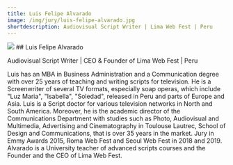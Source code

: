 ```yaml
---
title: Luis Felipe Alvarado
image: /img/jury/luis-felipe-alvarado.jpg
shortdescription: Audiovisual Script Writer | Lima Web Fest | Peru
---
```

<img src="/img/jury/luis-felipe-alvarado.jpg">
## Luis Felipe Alvarado

Audiovisual Script Writer | CEO & Founder of Lima Web Fest | Peru

Luis has an MBA in Business Administration and a Communication degree with over 25 years of teaching and writing scripts for television. He is a Screenwriter of several TV formats, especially soap operas, which include "Luz Maria", "Isabella", "Soledad", released in Peru and parts of Europe and Asia. Luis is a Script doctor for various television networks in North and South America. Moreover, he is the academic director of the Communications Department with studies such as Photo, Audiovisual and Multimedia, Advertising and Cinematography in Toulouse Lautrec, School of Design and Communications, that is over 35 years in the market. Jury in Emmy Awards 2015, Roma Web Fest and Seoul Web Fest in 2018 and 2019. Alvarado is a University teacher of advanced scripts courses and the Founder and the CEO of Lima Web Fest.